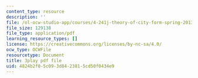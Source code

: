 ```yaml
---
content_type: resource
description: ''
file: /ol-ocw-studio-app/courses/4-241j-theory-of-city-form-spring-2013/4824b2f05c093d8423815cd50f0434e9_Wf4_tmPw1As.pdf
file_size: 129138
file_type: application/pdf
learning_resource_types: []
license: https://creativecommons.org/licenses/by-nc-sa/4.0/
ocw_type: OCWFile
resourcetype: Document
title: 3play pdf file
uid: 4824b2f0-5c09-3d84-2381-5cd50f0434e9
---
```

